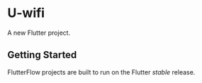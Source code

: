 # U-wifi

A new Flutter project.

## Getting Started

FlutterFlow projects are built to run on the Flutter _stable_ release.
